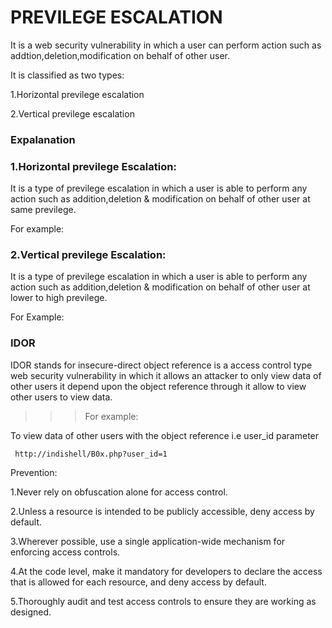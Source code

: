 PREVILEGE ESCALATION
===

It is a web security vulnerability in which a user can perform action such as addtion,deletion,modification on behalf of other user.

It is classified as two types:

1.Horizontal previlege escalation

2.Vertical previlege escalation

<h3>Expalanation</h3>

<h3>1.Horizontal previlege Escalation:</h3>

It is a type of previlege escalation in which a user is able to perform any action 
such as addition,deletion & modification on behalf of other user at same previlege.

For example: 
 

<h3>2.Vertical previlege Escalation:</h3>

It is a type of previlege escalation in which a user is able to perform any action such 
as addition,deletion & modification on behalf of other user at lower to high previlege.

For Example:


<H3>IDOR</H3>
 
 IDOR stands for insecure-direct object reference is a access control type web security vulnerability in which it allows an attacker to only view data of other users it depend upon the object reference through it allow to view other users to view data.
 
 >>>    For example:
 
            
 To view data of other users with the object reference i.e user_id parameter 
 
     http://indishell/B0x.php?user_id=1


Prevention:

  1.Never rely on obfuscation alone for access control.
  
  2.Unless a resource is intended to be publicly accessible, deny access by default.
  
  3.Wherever possible, use a single application-wide mechanism for enforcing access controls.
  
  4.At the code level, make it mandatory for developers to declare the access that is allowed for each resource, and deny access by default.
  
  5.Thoroughly audit and test access controls to ensure they are working as designed.

